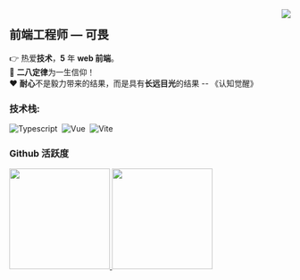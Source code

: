 <img align="right" src="https://count.getloli.com/get/@:coveychen95?theme=rule34">

## 前端工程师 — 可畏

👉 热爱**技术**，**5** 年 **web 前端**。  
🚩 **二八定律**为一生信仰！  
❤️ **耐心**不是毅力带来的结果，而是具有**长远目光**的结果 -- 《认知觉醒》

### **技术栈:**

![Typescript](https://img.shields.io/badge/-Typescript-05122A?style=flat&logo=Typescript)&nbsp;
![Vue](https://img.shields.io/badge/-Vue-05122A?style=flat&logo=Vue)&nbsp;
![Vite](https://img.shields.io/badge/-Vite-05122A?style=flat&logo=Vite)&nbsp;

### Github 活跃度

<p align="left">
<a href="https://github.com/coveychen95">
  <img height="180em" src="https://github-readme-stats.vercel.app/api?username=coveychen95&show_icons=true&theme=vue&show_icons=true&include_all_commits=true&count_private=true"/>
  <img height="180em" src="https://github-readme-stats.vercel.app/api/top-langs/?username=coveychen95&theme=vue&langs_count=6&layout=compact&langs_count=8&theme=algolia"/>
</a>
</p>
